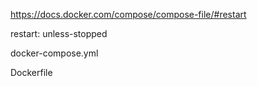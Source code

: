 https://docs.docker.com/compose/compose-file/#restart

 restart: unless-stopped
 
 docker-compose.yml
 
 Dockerfile
